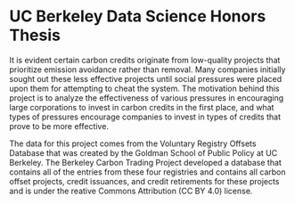 # UC Berkeley Data Science Honors Thesis

It is evident certain carbon credits originate from low-quality projects that prioritize emission avoidance rather than removal. Many companies initially sought out these less effective projects until social pressures were placed upon them for attempting to cheat the system. The motivation behind this project is to analyze the effectiveness of various pressures in encouraging large corporations to invest in carbon credits in the first place, and what types of pressures encourage companies to invest in types of credits that prove to be more effective.

The data for this project comes from the Voluntary Registry Offsets Database that was created by the Goldman School of Public Policy at UC Berkeley. The Berkeley Carbon Trading Project developed a database that contains all of the entries from these four registries and contains all carbon offset projects, credit issuances, and credit retirements for these projects and is under the reative Commons Attribution (CC BY 4.0) license.
